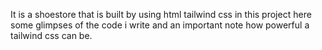 It is a shoestore that is built by using html tailwind css in this project here some glimpses of the code i write and an important note how powerful a tailwind css can be.

